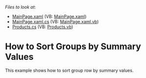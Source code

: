 <!-- default file list -->
*Files to look at*:

* [MainPage.xaml](./CS/AgDataGrid_SortGroupsBySummary/MainPage.xaml) (VB: [MainPage.xaml](./VB/AgDataGrid_SortGroupsBySummary/MainPage.xaml))
* [MainPage.xaml.cs](./CS/AgDataGrid_SortGroupsBySummary/MainPage.xaml.cs) (VB: [MainPage.xaml.vb](./VB/AgDataGrid_SortGroupsBySummary/MainPage.xaml.vb))
* [Products.cs](./CS/AgDataGrid_SortGroupsBySummary/Products.cs) (VB: [Products.vb](./VB/AgDataGrid_SortGroupsBySummary/Products.vb))
<!-- default file list end -->
# How to Sort Groups by Summary Values


<p>This example shows how to sort group row by summary values.</p>

<br/>


